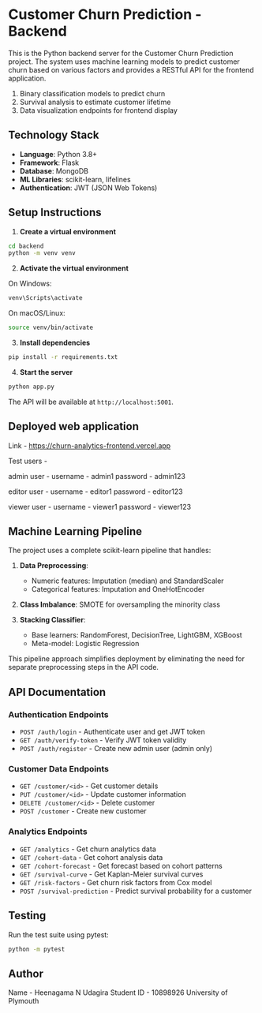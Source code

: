 # Customer Churn Prediction - Backend

This is the Python backend server for the Customer Churn Prediction project. The system uses machine learning models to predict customer churn based on various factors and provides a RESTful API for the frontend application.

1. Binary classification models to predict churn
2. Survival analysis to estimate customer lifetime
3. Data visualization endpoints for frontend display

## Technology Stack

- **Language**: Python 3.8+
- **Framework**: Flask
- **Database**: MongoDB
- **ML Libraries**: scikit-learn, lifelines
- **Authentication**: JWT (JSON Web Tokens)

## Setup Instructions

1. **Create a virtual environment**

```bash
cd backend
python -m venv venv
```

2. **Activate the virtual environment**

On Windows:
```bash
venv\Scripts\activate
```

On macOS/Linux:
```bash
source venv/bin/activate
```

3. **Install dependencies**

```bash
pip install -r requirements.txt
```

4. **Start the server**

```bash
python app.py
```

The API will be available at `http://localhost:5001`.

## Deployed web application

Link - https://churn-analytics-frontend.vercel.app

Test users - 

admin user - username - admin1 
             password - admin123

editor user - username - editor1
              password - editor123

viewer user - username - viewer1
              password - viewer123

## Machine Learning Pipeline

The project uses a complete scikit-learn pipeline that handles:

1. **Data Preprocessing**:
   - Numeric features: Imputation (median) and StandardScaler
   - Categorical features: Imputation and OneHotEncoder

2. **Class Imbalance**: SMOTE for oversampling the minority class

3. **Stacking Classifier**:
   - Base learners: RandomForest, DecisionTree, LightGBM, XGBoost
   - Meta-model: Logistic Regression

This pipeline approach simplifies deployment by eliminating the need for separate preprocessing steps in the API code.

## API Documentation

### Authentication Endpoints

- `POST /auth/login` - Authenticate user and get JWT token
- `GET /auth/verify-token` - Verify JWT token validity
- `POST /auth/register` - Create new admin user (admin only)

### Customer Data Endpoints

- `GET /customer/<id>` - Get customer details
- `PUT /customer/<id>` - Update customer information
- `DELETE /customer/<id>` - Delete customer
- `POST /customer` - Create new customer

### Analytics Endpoints

- `GET /analytics` - Get churn analytics data
- `GET /cohort-data` - Get cohort analysis data
- `GET /cohort-forecast` - Get forecast based on cohort patterns
- `GET /survival-curve` - Get Kaplan-Meier survival curves
- `GET /risk-factors` - Get churn risk factors from Cox model
- `POST /survival-prediction` - Predict survival probability for a customer

## Testing

Run the test suite using pytest:

```bash
python -m pytest
```

## Author

Name -       Heenagama N Udagira
Student ID - 10898926
University of Plymouth

